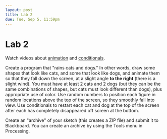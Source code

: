 ```yaml
---
layout: post
title: Lab 2
due: Tue, Sep 5, 11:59pm
---
```


# Lab 2

Watch videos about [animation](/videos/2017-08-24-animation.html)
and [conditionals](/videos/2017-08-29-conditionals.html).

Create a program that "rains cats and dogs." In other words, draw some
shapes that look like cats, and some that look like dogs, and animate
them so that they fall down the screen, at a slight angle **to the
right** (there is a slight wind). You must have at least 2 cats and 2
dogs (but they can be the same combinations of shapes, but cats must
look different than dogs), plus appropriate use of color. 
Use random numbers to position each figure in random locations above the top of the screen,
so they smoothly fall into view. Use conditionals
to restart each cat and dog at the top of the screen after each has
completely disappeared off screen at the bottom.

Create an "archive" of your sketch (this creates a ZIP file) and
submit it to Blackboard. You can create an archive by using the Tools
menu in Processing.
